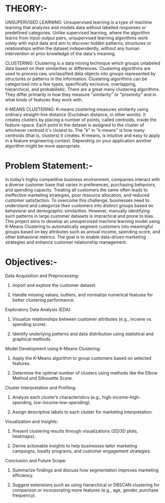 # THEORY:-

UNSUPERVISED LEARNING: Unsupervised learning is a type of machine learning that analyzes and models data without labelled responses or predefined categories. Unlike supervised learning, where the algorithm learns from input-output pairs, unsupervised learning algorithms work solely with input data and aim to discover hidden patterns, structures or relationships within the dataset independently, without any human intervention or prior knowledge of the data's meaning.

CLUSTERING: Clustering is a data mining technique which groups unlabeled data based on their similarities or differences. Clustering algorithms are used to process raw, unclassified data objects into groups represented by structures or patterns in the information. Clustering algorithms can be categorized into a few types, specifically exclusive, overlapping, hierarchical, and probabilistic. There are a great many clustering algorithms. They differ primarily in how they measure "similarity" or "proximity" and in what kinds of features they work with. 

K-MEANS CLUSTERING: K-means clustering measures similarity using ordinary straight-line distance (Euclidean distance, in other words). It creates clusters by placing a number of points, called centroids, inside the feature-space. Each point in the dataset is assigned to the cluster of whichever centroid it's closest to. The "k" in "k-means" is how many centroids (that is, clusters) it creates. K-means, is intuitive and easy to apply in a feature engineering context. Depending on your application another algorithm might be more appropriate.


# Problem Statement:-

In today’s highly competitive business environment, companies interact with a diverse customer base that varies in preferences, purchasing behaviors, and spending capacity. Treating all customers the same often leads to ineffective marketing strategies, poor resource allocation, and reduced customer satisfaction.
To overcome this challenge, businesses need to understand and categorize their customers into distinct groups based on behavioral and demographic similarities. However, manually identifying such patterns in large customer datasets is impractical and prone to bias.
This project aims to develop an unsupervised machine learning model using K-Means Clustering to automatically segment customers into meaningful groups based on key attributes such as annual income, spending score, and other behavioral metrics. The goal is to enable data-driven marketing strategies and enhance customer relationship management.

# Objectives:-

Data Acquisition and Preprocessing:

1) Import and explore the customer dataset.
  
2) Handle missing values, outliers, and normalize numerical features for better clustering performance.

Exploratory Data Analysis (EDA):

1) Visualize relationships between customer attributes (e.g., income vs. spending score).
   
2) Identify underlying patterns and data distribution using statistical and graphical methods.

Model Development using K-Means Clustering:

1) Apply the K-Means algorithm to group customers based on selected features.

2) Determine the optimal number of clusters using methods like the Elbow Method and Silhouette Score.

Cluster Interpretation and Profiling:

1) Analyze each cluster’s characteristics (e.g., high-income–high-spending, low-income–low-spending).

2) Assign descriptive labels to each cluster for marketing interpretation.

Visualization and Insights:

1) Present clustering results through visualizations (2D/3D plots, heatmaps).

2)  Derive actionable insights to help businesses tailor marketing campaigns, loyalty programs, and customer engagement strategies.

Conclusion and Future Scope:

1) Summarize findings and discuss how segmentation improves marketing efficiency.

2) Suggest extensions such as using hierarchical or DBSCAN clustering for comparison or incorporating more features (e.g., age, gender, purchase frequency).
